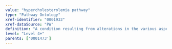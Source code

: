 ```yaml
---
value: "hypercholesterolemia pathway"
type: "Pathway Ontology"
xref-identifier: "0001933"
xref-dataSource: "PW"
definition: "A condition resulting from alterations in the various aspects of cholesterol metabolism or transport along with environmental or other diseases related aspects and manifesting in high levels of circulating cholesterol."
level: "Level 4+"
parents: ['0001473']
---
```

